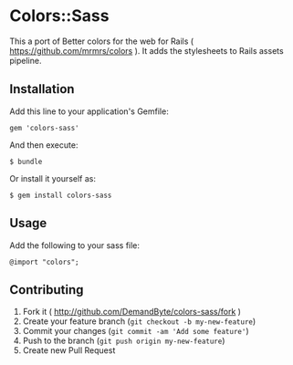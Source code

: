 # Colors::Sass

This a port of Better colors for the web for Rails ( https://github.com/mrmrs/colors ). It adds the stylesheets to Rails assets pipeline. 

## Installation

Add this line to your application's Gemfile:

    gem 'colors-sass'

And then execute:

    $ bundle

Or install it yourself as:

    $ gem install colors-sass

## Usage

Add the following to your sass file:

    @import "colors";

## Contributing

1. Fork it ( http://github.com/DemandByte/colors-sass/fork )
2. Create your feature branch (`git checkout -b my-new-feature`)
3. Commit your changes (`git commit -am 'Add some feature'`)
4. Push to the branch (`git push origin my-new-feature`)
5. Create new Pull Request
